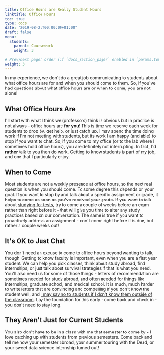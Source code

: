 ```yaml
---
title: Office Hours are Really Student Hours
linktitle: Office Hours
toc: true
type: docs
date: "2019-08-21T00:00:00+01:00"
draft: false
menu:
  students:
    parent: Coursework
    weight: 3

# Prev/next pager order (if `docs_section_pager` enabled in `params.toml`)
weight: 3
---
```


In my experience, we don't do a great job communicating to students about what office hours are for and when you should come to them. So, if you've had questions about what office hours are or when to come, you are not alone!

## What Office Hours Are
I'll start with what I think we (professors) think is obvious but in practice is not always - office hours are **for you**! This is time we reserve each week for students to drop by, get help, or just catch up. I may spend the time doing work if I'm not meeting with students, but its work I am happy (and able) to stop if you want to chat. So, if you come to my office (or to the lab where I sometimes hold office hours), you are definitely not interrupting. In fact, I'd **rather** talk to you then do work. Getting to know students is part of my job, and one that I particularly enjoy.

## When to Come
Most students are not a weekly presence at office hours, so the next real question is when you should come. To some degree this depends on your goal. If you want to stop by and talk about a specific assignment or grade, it helps to come as soon as you've received your grade. If you want to talk about [studying for tests](), try to come a couple of weeks before an exam rather than right before it - that will give you time to alter any study practices based on our conversation. The same is true if you want to proactively address an assignment - don't come right before it is due, but rather a couple weeks out!

## It's OK to Just Chat
You don't need an excuse to come to office hours beyond wanting to talk, though. Getting to know faculty is important, even when you are a first year student. We can help you pick classes, think about study abroad, find internships, or just talk about survival strategies if that is what you need. You'll also need us for some of those things - letters of recommendation are sometimes needed for study abroad, and often needed for things like internships, graduate school, and medical school. It is much, much harder to write letters that are convincing and compelling if you don't know the student well, and [I may say no to students if I don't know them outside of the classroom](). Lay the foundation for this early - come back and check in - you don't need to stay long.

## They Aren't Just for Current Students
You also don't have to be in a class with me that semester to come by - I love catching up with students from previous semesters. Come back and tell me how your semester abroad, your summer touring with the Dead, or your sweet data science internship turned out!
